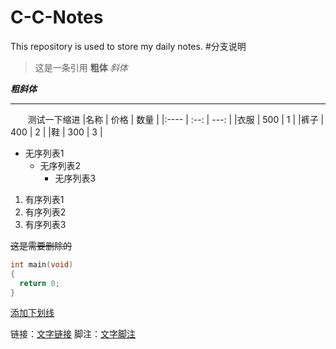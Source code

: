 # C-C-Notes
This repository is used to store my daily notes.
#分支说明
>这是一条引用
**粗体** *斜体*

___粗斜体___

*************

&#160; &#160; &#160; &#160;测试一下缩进
|名称    | 价格 | 数量  |
|:----  | :--: | ---: |
|衣服    | 500 |   1   |
|裤子    | 400 |   2   |
|鞋      | 300 |   3   |

+ 无序列表1
  * 无序列表2
    - 无序列表3

1. 有序列表1
2. 有序列表2
2. 有序列表3

~~这是需要删除的~~

```CPP
int main(void)
{
  return 0;
}
```
<u> 添加下划线 </u>

链接：[文字链接](链接)
脚注：[文字脚注](脚注解释“脚注名字”)
